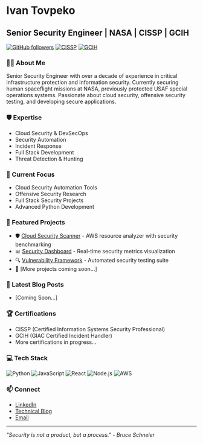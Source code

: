 # Ivan Tovpeko
## Senior Security Engineer | NASA | CISSP | GCIH

[![GitHub followers](https://img.shields.io/github/followers/your-username?style=social)](https://github.com/your-username)
[![CISSP](https://img.shields.io/badge/CISSP-Certified-blue)](https://www.isc2.org/Certifications/CISSP)
[![GCIH](https://img.shields.io/badge/GCIH-Certified-green)](https://www.giac.org/certification/certified-incident-handler-gcih)

### 👨‍💻 About Me
Senior Security Engineer with over a decade of experience in critical infrastructure protection and information security. Currently securing human spaceflight missions at NASA, previously protected USAF special operations systems. Passionate about cloud security, offensive security testing, and developing secure applications.

### 🛡️ Expertise
- Cloud Security & DevSecOps
- Security Automation
- Incident Response
- Full Stack Development
- Threat Detection & Hunting

### 🔭 Current Focus
- Cloud Security Automation Tools
- Offensive Security Research
- Full Stack Security Projects
- Advanced Python Development

### 🌟 Featured Projects
- 🛡️ [Cloud Security Scanner](link) - AWS resource analyzer with security benchmarking
- 📊 [Security Dashboard](link) - Real-time security metrics visualization
- 🔍 [Vulnerability Framework](link) - Automated security testing suite
- 🚀 [More projects coming soon...]

### 📝 Latest Blog Posts
<!-- BLOG-POST-LIST:START -->
- [Coming Soon...]
<!-- BLOG-POST-LIST:END -->

### 🏆 Certifications
- CISSP (Certified Information Systems Security Professional)
- GCIH (GIAC Certified Incident Handler)
- More certifications in progress...

### 💻 Tech Stack
![Python](https://img.shields.io/badge/-Python-3776AB?style=flat&logo=Python&logoColor=white)
![JavaScript](https://img.shields.io/badge/-JavaScript-F7DF1E?style=flat&logo=JavaScript&logoColor=black)
![React](https://img.shields.io/badge/-React-61DAFB?style=flat&logo=React&logoColor=black)
![Node.js](https://img.shields.io/badge/-Node.js-339933?style=flat&logo=Node.js&logoColor=white)
![AWS](https://img.shields.io/badge/-AWS-232F3E?style=flat&logo=Amazon-AWS&logoColor=white)

### 📫 Connect
- [LinkedIn]()
- [Technical Blog](your-blog-url)
- [Email](iv.tko@pm.me)

---
*"Security is not a product, but a process." - Bruce Schneier*
